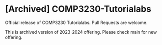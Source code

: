# [Archived] COMP3230-Tutorialabs
Official release of COMP3230 Tutorialabs. Pull Requests are welcome.

This is archived version of 2023-2024 offering. Please check main for new offering.
